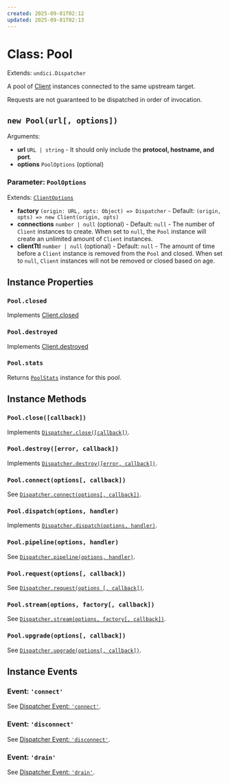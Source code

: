 ```yaml
---
created: 2025-09-01T02:12
updated: 2025-09-01T02:13
---
```

# Class: Pool

Extends: `undici.Dispatcher`

A pool of [Client](/docs/docs/api/Client.md) instances connected to the same upstream target.

Requests are not guaranteed to be dispatched in order of invocation.

## `new Pool(url[, options])`

Arguments:

* **url** `URL | string` - It should only include the **protocol, hostname, and port**.
* **options** `PoolOptions` (optional)

### Parameter: `PoolOptions`

Extends: [`ClientOptions`](/docs/docs/api/Client.md#parameter-clientoptions)

* **factory** `(origin: URL, opts: Object) => Dispatcher` - Default: `(origin, opts) => new Client(origin, opts)`
* **connections** `number | null` (optional) - Default: `null` - The number of `Client` instances to create. When set to `null`, the `Pool` instance will create an unlimited amount of `Client` instances.
* **clientTtl** `number | null` (optional) - Default: `null` - The amount of time before a `Client` instance is removed from the `Pool` and closed.   When set to `null`, `Client` instances will not be removed or closed based on age.

## Instance Properties

### `Pool.closed`

Implements [Client.closed](/docs/docs/api/Client.md#clientclosed)

### `Pool.destroyed`

Implements [Client.destroyed](/docs/docs/api/Client.md#clientdestroyed)

### `Pool.stats`

Returns [`PoolStats`](PoolStats.md) instance for this pool.

## Instance Methods

### `Pool.close([callback])`

Implements [`Dispatcher.close([callback])`](/docs/docs/api/Dispatcher.md#dispatcherclosecallback-promise).

### `Pool.destroy([error, callback])`

Implements [`Dispatcher.destroy([error, callback])`](/docs/docs/api/Dispatcher.md#dispatcherdestroyerror-callback-promise).

### `Pool.connect(options[, callback])`

See [`Dispatcher.connect(options[, callback])`](/docs/docs/api/Dispatcher.md#dispatcherconnectoptions-callback).

### `Pool.dispatch(options, handler)`

Implements [`Dispatcher.dispatch(options, handler)`](/docs/docs/api/Dispatcher.md#dispatcherdispatchoptions-handler).

### `Pool.pipeline(options, handler)`

See [`Dispatcher.pipeline(options, handler)`](/docs/docs/api/Dispatcher.md#dispatcherpipelineoptions-handler).

### `Pool.request(options[, callback])`

See [`Dispatcher.request(options [, callback])`](/docs/docs/api/Dispatcher.md#dispatcherrequestoptions-callback).

### `Pool.stream(options, factory[, callback])`

See [`Dispatcher.stream(options, factory[, callback])`](/docs/docs/api/Dispatcher.md#dispatcherstreamoptions-factory-callback).

### `Pool.upgrade(options[, callback])`

See [`Dispatcher.upgrade(options[, callback])`](/docs/docs/api/Dispatcher.md#dispatcherupgradeoptions-callback).

## Instance Events

### Event: `'connect'`

See [Dispatcher Event: `'connect'`](/docs/docs/api/Dispatcher.md#event-connect).

### Event: `'disconnect'`

See [Dispatcher Event: `'disconnect'`](/docs/docs/api/Dispatcher.md#event-disconnect).

### Event: `'drain'`

See [Dispatcher Event: `'drain'`](/docs/docs/api/Dispatcher.md#event-drain).
